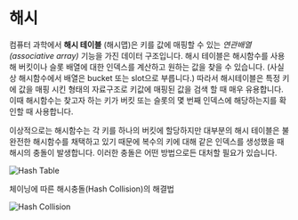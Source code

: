 # 해시 

컴퓨터 과학에서 **해시 테이블** (해시맵)은 키를 값에 매핑할 수 있는 *연관배열(associative array)* 기능을 가진 데이터 구조입니다. 해시 테이블은 해시함수를 사용해 버킷이나 슬롯 배열에 대한 인덱스를 계산하고 원하는 값을 찾을 수 있습니다. (사실상 해시함수에서 배열은 bucket 또는 slot으로 부릅니다.)
따라서 해시테이블은 특정 키에 값을 매핑 시킨 형태의 자료구조로 키값에 매핑된 값을 검색 할 때 매우 유용합니다. 이때 해시함수는 찾고자 하는 키가 버킷 또는 슬롯의 몇 번째 인덱스에 해당하는지를 확인할 때 사용합니다.

이상적으로는 해시함수는 각 키를 하나의 버킷에 할당하지만 대부분의 해시 테이블은 불완전한 해시함수를 채택하고 있기 때문에 복수의 키에 대해 같은 인덱스를 생성했을 때 해시의 충돌이 발생합니다. 이러한 충돌은 어떤 방법으로든 대처할 필요가 있습니다.

![Hash Table](https://upload.wikimedia.org/wikipedia/commons/7/7d/Hash_table_3_1_1_0_1_0_0_SP.svg)

체이닝에 따른 해시충돌(Hash Collision)의 해결법

![Hash Collision](https://upload.wikimedia.org/wikipedia/commons/d/d0/Hash_table_5_0_1_1_1_1_1_LL.svg)

